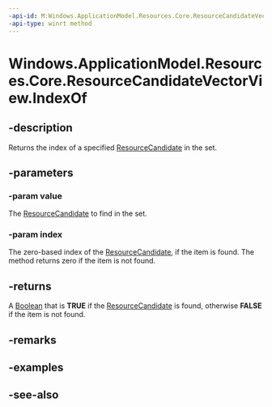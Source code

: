----api-id: M:Windows.ApplicationModel.Resources.Core.ResourceCandidateVectorView.IndexOf(Windows.ApplicationModel.Resources.Core.ResourceCandidate,System.UInt32@)
-api-type: winrt method
---<!-- Method syntaxpublic bool IndexOf(Windows.ApplicationModel.Resources.Core.ResourceCandidate value, System.UInt32 index)--># Windows.ApplicationModel.Resources.Core.ResourceCandidateVectorView.IndexOf## -descriptionReturns the index of a specified [ResourceCandidate](resourcecandidate.md) in the set.## -parameters### -param valueThe [ResourceCandidate](resourcecandidate.md) to find in the set.### -param indexThe zero-based index of the [ResourceCandidate](resourcecandidate.md), if the item is found. The method returns zero if the item is not found.## -returnsA [Boolean](https://msdn.microsoft.com/library/system.boolean.aspx) that is **TRUE** if the [ResourceCandidate](resourcecandidate.md) is found, otherwise **FALSE** if the item is not found.## -remarks## -examples## -see-also